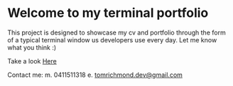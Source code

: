 # Welcome to my terminal portfolio

This project is designed to showcase my cv and portfolio through the form of a typical terminal window us developers use every day. Let me know what you think :) 

Take a look [Here](https://tomrichmond.dev)

Contact me: 
m. 0411511318
e. tomrichmond.dev@gmail.com
